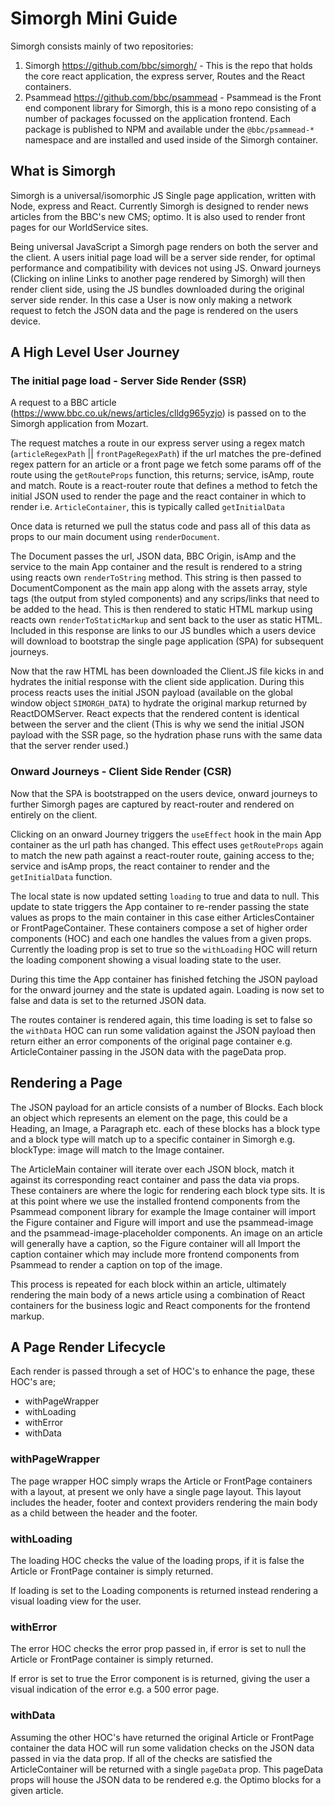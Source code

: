 # Simorgh Mini Guide

Simorgh consists mainly of two repositories:

1. Simorgh https://github.com/bbc/simorgh/ - This is the repo that holds the core react application, the express server, Routes and the React containers.
2. Psammead https://github.com/bbc/psammead - Psammead is the Front end component library for Simorgh, this is a mono repo consisting of a number of packages focussed on the application frontend. Each package is published to NPM and available under the `@bbc/psammead-*` namespace and are installed and used inside of the Simorgh container.

## What is Simorgh

Simorgh is a universal/isomorphic JS Single page application, written with Node, express and React. Currently Simorgh is designed to render news articles from the BBC's new CMS; optimo. It is also used to render front pages for our WorldService sites.

Being universal JavaScript a Simorgh page renders on both the server and the client. A users initial page load will be a server side render, for optimal performance and compatibility with devices not using JS. Onward journeys (Clicking on inline Links to another page rendered by Simorgh) will then render client side, using the JS bundles downloaded during the original server side render. In this case a User is now only making a network request to fetch the JSON data and the page is rendered on the users device.

## A High Level User Journey

### The initial page load - Server Side Render (SSR)

A request to a BBC article (https://www.bbc.co.uk/news/articles/clldg965yzjo) is passed on to the Simorgh application from Mozart.

The request matches a route in our express server using a regex match (`articleRegexPath` || `frontPageRegexPath`) if the url matches the pre-defined regex pattern for an article or a front page we fetch some params off of the route using the `getRouteProps` function, this returns; service, isAmp, route and match. Route is a react-router route that defines a method to fetch the initial JSON used to render the page and the react container in which to render i.e. `ArticleContainer`, this is typically called `getInitialData`

Once data is returned we pull the status code and pass all of this data as props to our main document using `renderDocument`.

The Document passes the url, JSON data, BBC Origin, isAmp and the service to the main App container and the result is rendered to a string using reacts own `renderToString` method. This string is then passed to DocumentComponent as the main app along with the assets array, style tags (the output from styled components) and any scrips/links that need to be added to the head. This is then rendered to static HTML markup using reacts own `renderToStaticMarkup` and sent back to the user as static HTML. Included in this response are links to our JS bundles which a users device will download to bootstrap the single page application (SPA) for subsequent journeys.

Now that the raw HTML has been downloaded the Client.JS file kicks in and hydrates the initial response with the client side application. During this process reacts uses the initial JSON payload (available on the global window object `SIMORGH_DATA`) to hydrate the original markup returned by ReactDOMServer. React expects that the rendered content is identical between the server and the client (This is why we send the initial JSON payload with the SSR page, so the hydration phase runs with the same data that the server render used.)

### Onward Journeys - Client Side Render (CSR)

Now that the SPA is bootstrapped on the users device, onward journeys to further Simorgh pages are captured by react-router and rendered on entirely on the client.

Clicking on an onward Journey triggers the `useEffect` hook in the main App container as the url path has changed. This effect uses `getRouteProps` again to match the new path against a react-router route, gaining access to the; service and isAmp props, the react container to render and the `getInitialData` function.

The local state is now updated setting `loading` to true and data to null. This update to state triggers the App container to re-render passing the state values as props to the main container in this case either ArticlesContainer or FrontPageContainer. These containers compose a set of higher order components (HOC) and each one handles the values from a given props. Currently the loading prop is set to true so the `withLoading` HOC will return the loading component showing a visual loading state to the user.

During this time the App container has finished fetching the JSON payload for the onward journey and the state is updated again. Loading is now set to false and data is set to the returned JSON data.

The routes container is rendered again, this time loading is set to false so the `withData` HOC can run some validation against the JSON payload then return either an error components of the original page container e.g. ArticleContainer passing in the JSON data with the pageData prop.

## Rendering a Page

The JSON payload for an article consists of a number of Blocks. Each block an object which represents an element on the page, this could be a Heading, an Image, a Paragraph etc. each of these blocks has a block type and a block type will match up to a specific container in Simorgh e.g. blockType: image will match to the Image container.

The ArticleMain container will iterate over each JSON block, match it against its corresponding react container and pass the data via props. These containers are where the logic for rendering each block type sits. It is at this point where we use the installed frontend components from the Psammead component library for example the Image container will import the Figure container and Figure will import and use the psammead-image and the psammead-image-placeholder components. An image on an article will generally have a caption, so the Figure container will all Import the caption container which may include more frontend components from Psammead to render a caption on top of the image.

This process is repeated for each block within an article, ultimately rendering the main body of a news article using a combination of React containers for the business logic and React components for the frontend markup.

## A Page Render Lifecycle

Each render is passed through a set of HOC's to enhance the page, these HOC's are;

- withPageWrapper
- withLoading
- withError
- withData

### withPageWrapper

The page wrapper HOC simply wraps the Article or FrontPage containers with a layout, at present we only have a single page layout. This layout includes the header, footer and context providers rendering the main body as a child between the header and the footer.

### withLoading

The loading HOC checks the value of the loading props, if it is false the Article or FrontPage container is simply returned.

If loading is set to the Loading components is returned instead rendering a visual loading view for the user.

### withError

The error HOC checks the error prop passed in, if error is set to null the Article or FrontPage container is simply returned.

If error is set to true the Error component is is returned, giving the user a visual indication of the error e.g. a 500 error page.

### withData

Assuming the other HOC's have returned the original Article or FrontPage container the data HOC will run some validation checks on the JSON data passed in via the data prop. If all of the checks are satisfied the ArticleContainer will be returned with a single `pageData` prop. This pageData props will house the JSON data to be rendered e.g. the Optimo blocks for a given article.
